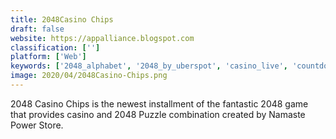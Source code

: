 ```yaml
---
title: 2048Casino Chips
draft: false 
website: https://appalliance.blogspot.com
classification: ['']
platform: ['Web']
keywords: ['2048_alphabet', '2048_by_uberspot', 'casino_live', 'countdown_number_puzzle_game', 'etherglade', 'flappy_creator', 'flappy_royale', 'hexic_2048', 'play2048.co', 'playcanadacasino', 'slotdawg', 'top_of_the_coins', 'white', 'xolt']
image: 2020/04/2048Casino-Chips.png
---
```

2048 Casino Chips is the newest installment of the fantastic 2048 game that provides casino and 2048 Puzzle combination created by Namaste Power Store.